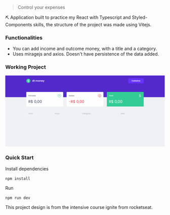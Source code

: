 > Control your expenses

⛏ Application built to practice my React with Typescript and Styled-Components skills, the structure of the project was made using Vitejs.

### Functionalities

- You can add income and outcome money, with a title and a category. 
- Uses miragejs and axios. Doesn't have persistence of the data added.

### Working Project

![Expenses](./src/assets/expenses.gif)

### Quick Start 
Install dependencies

```
npm install
```
Run

```
npm run dev
```

This project design is from the intensive course ignite from rocketseat.